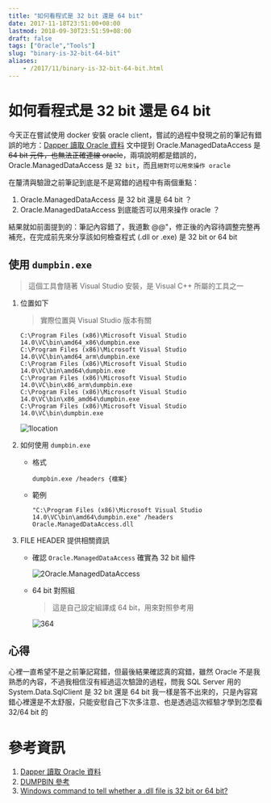 ```yaml
---
title: "如何看程式是 32 bit 還是 64 bit"
date: 2017-11-18T23:51:00+08:00
lastmod: 2018-09-30T23:51:59+08:00
draft: false
tags: ["Oracle","Tools"]
slug: "binary-is-32-bit-64-bit"
aliases:
    - /2017/11/binary-is-32-bit-64-bit.html
---
```

# 如何看程式是 32 bit 還是 64 bit
今天正在嘗試使用 docker 安裝 oracle client，嘗試的過程中發現之前的筆記有錯誤的地方：[Dapper 讀取 Oracle 資料](https://blog.yowko.com/2017/07/dapper-oracle.html) 文中提到 Oracle.ManagedDataAccess 是 ~~64 bit 元件，也無法正確連線 oracle~~，兩項說明都是錯誤的， Oracle.ManagedDataAccess 是 `32 bit`，而且`絕對可以用來操作 oracle`

在釐清與驗證之前筆記到底是不是寫錯的過程中有兩個重點：

1.  Oracle.ManagedDataAccess 是 32 bit 還是 64 bit ？
2.  Oracle.ManagedDataAccess 到底能否可以用來操作 oracle ？


結果就如前面提到的：筆記內容錯了，我道歉 @@"，修正後的內容待調整完整再補充，在完成前先來分享該如何檢查程式 (.dll or .exe) 是 32 bit or 64 bit

## 使用 `dumpbin.exe`

> 這個工具會隨著 Visual Studio 安裝，是 Visual C++ 所屬的工具之一

1.  位置如下

    > 實際位置與 Visual Studio 版本有關

    ```
    C:\Program Files (x86)\Microsoft Visual Studio 14.0\VC\bin\amd64_x86\dumpbin.exe
    C:\Program Files (x86)\Microsoft Visual Studio 14.0\VC\bin\amd64_arm\dumpbin.exe
    C:\Program Files (x86)\Microsoft Visual Studio 14.0\VC\bin\amd64\dumpbin.exe
    C:\Program Files (x86)\Microsoft Visual Studio 14.0\VC\bin\x86_arm\dumpbin.exe
    C:\Program Files (x86)\Microsoft Visual Studio 14.0\VC\bin\x86_amd64\dumpbin.exe
    C:\Program Files (x86)\Microsoft Visual Studio 14.0\VC\bin\dumpbin.exe
    ```

    ![1location](https://user-images.githubusercontent.com/3851540/32982135-93b8c0be-ccba-11e7-9934-252767f5f906.png)

2.  如何使用 `dumpbin.exe`

    *   格式

        ```
        dumpbin.exe /headers {檔案}
        ```

    *   範例

        ```
        "C:\Program Files (x86)\Microsoft Visual Studio 14.0\VC\bin\amd64\dumpbin.exe" /headers Oracle.ManagedDataAccess.dll
        ```

3.  FILE HEADER 提供相關資訊


    *   確認 `Oracle.ManagedDataAccess` 確實為 32 bit 組件

        ![2Oracle.ManagedDataAccess](https://user-images.githubusercontent.com/3851540/32982136-940b950a-ccba-11e7-91ad-323639f77516.png)

    *   64 bit 對照組

        > 這是自己設定組譯成 64 bit，用來對照參考用

        ![364](https://user-images.githubusercontent.com/3851540/32982137-9434004e-ccba-11e7-863d-7541cde8b22e.png)

## 心得

心裡一直希望不是之前筆記寫錯，但最後結果確認真的寫錯，雖然 Oracle 不是我熟悉的內容，不過我相信沒有經過這次驗證的過程，問我 SQL Server 用的 System.Data.SqlClient 是 32 bit 還是 64 bit 我一樣是答不出來的，只是內容寫錯心裡還是不太舒服，只能安慰自己下次多注意、也是透過這次經驗才學到怎麼看 32/64 bit 的

# 參考資訊

1.  [Dapper 讀取 Oracle 資料](https://blog.yowko.com/2017/07/dapper-oracle.html)
2.  [DUMPBIN 參考](https://msdn.microsoft.com/zh-tw/library/c1h23y6c.aspx)
3.  [Windows command to tell whether a .dll file is 32 bit or 64 bit?](https://stackoverflow.com/questions/14560866/windows-command-to-tell-whether-a-dll-file-is-32-bit-or-64-bit)
